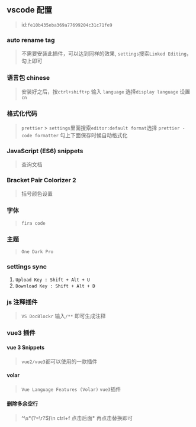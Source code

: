 ## vscode 配置

> id:`fe10b435eba369a77699204c31c71fe9`

### auto rename tag

> 不需要安装此插件，可以达到同样的效果, `settings`搜索`Linked Editing`，勾上即可

### 语言包 chinese

> 安装好之后，按`ctrl+shift+p` 输入 `language` 选择`display language` 设置 `cn`

### 格式化代码

> `prettier` > `settings`里面搜索`editor:default format`选择 `prettier - code formatter`
> 勾上下面保存时候自动格式化

### JavaScript (ES6) snippets

> 查询文档

### Bracket Pair Colorizer 2

> 括号颜色设置

### 字体

> `fira code`

### 主题

> `One Dark Pro`

### settings sync

1. `Upload Key : Shift + Alt + U`
2. `Download Key : Shift + Alt + D`

### js 注释插件

> `VS DocBlockr` 输入`/**` 即可生成注释

### vue3 插件

#### vue 3 Snippets

> `vue2/vue3`都可以使用的一款插件

#### volar

> `Vue Language Features (Volar)` `vue3`插件


#### 删除多余空行

> ^\s*(?=\r?$)\n
ctrl+f 点击后面* 再点击替换即可